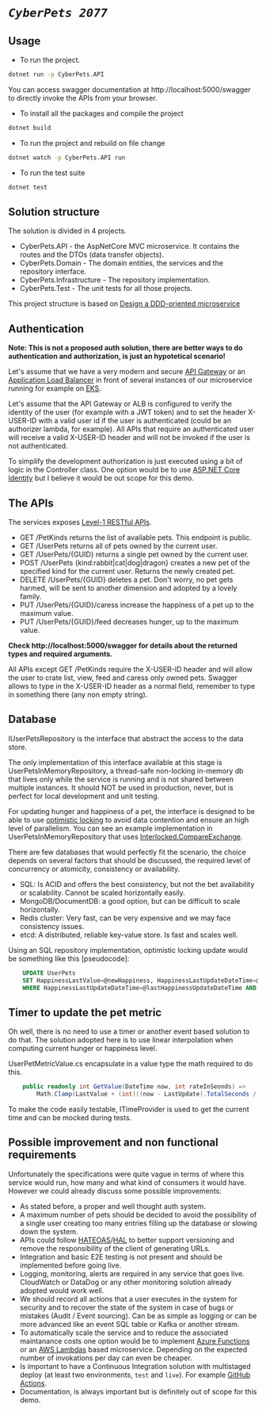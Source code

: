 # _`CyberPets 2077`_

## Usage

- To run the project.

```sh
dotnet run -p CyberPets.API
```

You can access swagger documentation at http://localhost:5000/swagger to directly invoke the APIs from your browser.

- To install all the packages and compile the project

```sh
dotnet build
```

- To run the project and rebuild on file change

```sh
dotnet watch -p CyberPets.API run
```

- To run the test suite

```sh
dotnet test
```

## Solution structure

The solution is divided in 4 projects.

- CyberPets.API - the AspNetCore MVC microservice. It contains the routes and the DTOs (data transfer objects).
- CyberPets.Domain - The domain entities, the services and the repository interface.
- CyberPets.Infrastructure - The repository implementation.
- CyberPets.Test - The unit tests for all those projects.

This project structure is based on [Design a DDD-oriented microservice](https://docs.microsoft.com/en-us/dotnet/architecture/microservices/microservice-ddd-cqrs-patterns/ddd-oriented-microservice)

## Authentication

**Note: This is not a proposed auth solution, there are better ways to do authentication and authorization, is just an hypotetical scenario!**

Let's assume that we have a very modern and secure [API Gateway](https://aws.amazon.com/api-gateway/) or an [Application Load Balancer](https://docs.aws.amazon.com/elasticloadbalancing/latest/application/introduction.html) in front of several instances of our microservice running for example on [EKS](https://aws.amazon.com/eks/).

Let's assume that the API Gateway or ALB is configured to verify the identity of the user (for example with a JWT token) and to set the header X-USER-ID with a valid user id if the user is authenticated (could be an authorizer lambda, for example). All APIs that require an authenticated user will receive a valid X-USER-ID header and will not be invoked if the user is not authenticated.

To simplify the development authorization is just executed using a bit of logic in the Controller class. One option would be to use [ASP.NET Core Identity](https://docs.microsoft.com/en-us/dotnet/architecture/microservices/secure-net-microservices-web-applications/) but I believe it would be out scope for this demo.

## The APIs

The services exposes [Level-1 RESTful APIs](https://martinfowler.com/articles/richardsonMaturityModel.html).

- GET /PetKinds returns the list of available pets. This endpoint is public.
- GET /UserPets returns all of pets owned by the current user.
- GET /UserPets/{GUID} returns a single pet owned by the current user.
- POST /UserPets {kind:rabbit|cat|dog|dragon} creates a new pet of the specified kind for the current user. Returns the newly created pet.
- DELETE /UserPets/{GUID} deletes a pet. Don't worry, no pet gets harmed, will be sent to another dimension and adopted by a lovely family.
- PUT /UserPets/{GUID}/caress increase the happiness of a pet up to the maximum value.
- PUT /UserPets/{GUID}/feed decreases hunger, up to the maximum value.

**Check http://localhost:5000/swagger for details about the returned types and required arguments.**

All APIs except GET /PetKinds require the X-USER-ID header and will allow the user to crate list, view, feed and caress only owned pets.
Swagger allows to type in the X-USER-ID header as a normal field, remember to type in something there (any non empty string).

## Database

IUserPetsRepository is the interface that abstract the access to the data store.

The only implementation of this interface available at this stage is UserPetsInMemoryRepository, a thread-safe non-locking in-memory db that lives only while the service is running and is not shared between multiple instances. It should NOT be used in production, never, but is perfect for local development and unit testing.

For updating hunger and happiness of a pet, the interface is designed to be able to use [optimistic locking](https://en.wikipedia.org/wiki/Optimistic_concurrency_control) to avoid data contention and ensure an high level of parallelism.
You can see an example implementation in UserPetsInMemoryRepository that uses [Interlocked.CompareExchange](https://docs.microsoft.com/en-us/dotnet/api/system.threading.interlocked.compareexchange?view=netcore-3.1).

There are few databases that would perfectly fit the scenario, the choice depends on several factors that should be discussed, the required level of concurrency or atomicity, consistency or availability.

- SQL: Is ACID and offers the best consistency, but not the bet availability or scalability. Cannot be scaled horizontally easily.
- MongoDB/DocumentDB: a good option, but can be difficult to scale horizontally.
- Redis cluster: Very fast, can be very expensive and we may face consistency issues.
- etcd: A distributed, reliable key-value store. Is fast and scales well.

Using an SQL repository implementation, optimistic locking update would be something like this [pseudocode]:

```sql
    UPDATE UserPets
    SET HappinessLastValue=@newHappiness, HappinessLastUpdateDateTime=@now
    WHERE HappinessLastUpdateDateTime=@lastHappinessUpdateDateTime AND HappinessLastValue=@lastHappinessLastValue AND Id=@UserPetId
```

## Timer to update the pet metric

Oh well, there is no need to use a timer or another event based solution to do that.
The solution adopted here is to use linear interpolation when computing current hunger or happiness level.

UserPetMetricValue.cs encapsulate in a value type the math required to do this.

```csharp
    public readonly int GetValue(DateTime now, int rateInSeonds) =>
        Math.Clamp(LastValue + (int)((now - LastUpdate).TotalSeconds / rateInSeonds), MinValue, MaxValue);
```

To make the code easily testable, ITimeProvider is used to get the current time and can be mocked during tests.

## Possible improvement and non functional requirements

Unfortunately the specifications were quite vague in terms of where this service would run, how many and what kind of consumers it would have.
However we could already discuss some possible improvements:

- As stated before, a proper and well thought auth system.
- A maximum number of pets should be decided to avoid the possibility of a single user creating too many entries filling up the database or slowing down the system.
- APIs could follow [HATEOAS](https://en.wikipedia.org/wiki/HATEOAS)/[HAL](https://en.wikipedia.org/wiki/Hypertext_Application_Language) to better support versioning and remove the responsibility of the client of generating URLs.
- Integration and basic E2E testing is not present and should be implemented before going live.
- Logging, monitoring, alerts are required in any service that goes live. CloudWatch or DataDog or any other monitoring solution already adopted would work well.
- We should record all actions that a user executes in the system for security and to recover the state of the system in case of bugs or mistakes (Audit / Event sourcing). Can be as simple as logging or can be more advanced like an event SQL table or Kafka or another stream.
- To automatically scale the service and to reduce the associated maintanance costs one option would be to implement [Azure Functions](https://azure.microsoft.com/en-gb/services/functions/) or an [AWS Lambdas](https://aws.amazon.com/lambda/) based microservice. Depending on the expected number of invokations per day can even be cheaper.
- Is important to have a Continuous Integration solution with multistaged deploy (at least two environments, `test` and `live`). For example [GitHub Actions](https://github.com/features/actions).
- Documentation, is always important but is definitely out of scope for this demo.
